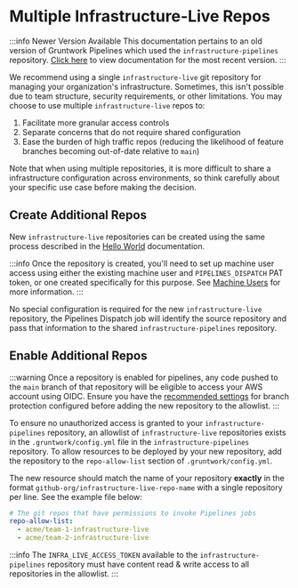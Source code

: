 # Multiple Infrastructure-Live Repos

:::info Newer Version Available
This documentation pertains to an old version of Gruntwork Pipelines which used the `infrastructure-pipelines` repository. [Click here](../../pipelines/overview/) to view documentation for the most recent version.
:::

We recommend using a single `infrastructure-live` git repository for managing your organization's infrastructure.
Sometimes, this isn't possible due to team structure, security requirements, or other limitations.
You may choose to use multiple `infrastructure-live` repos to:

1. Facilitate more granular access controls
1. Separate concerns that do not require shared configuration
1. Ease the burden of high traffic repos (reducing the likelihood of feature branches becoming out-of-date relative to `main`)

Note that when using multiple repositories, it is more difficult to share a infrastructure configuration across environments,
so think carefully about your specific use case before making the decision.


## Create Additional Repos

New `infrastructure-live` repositories can be created using the same process described in the
[Hello World](../hello-world#setting-up-the-repositories) documentation.

:::info
Once the repository is created, you'll need to set up machine user access using either the existing machine user and `PIPELINES_DISPATCH` PAT token,
or one created specifically for this purpose. See [Machine Users](machine-users) for more information.
:::

No special configuration is required for the new `infrastructure-live` repository,
the Pipelines Dispatch job will identify the source repository and pass that information
to the shared `infrastructure-pipelines` repository.

## Enable Additional Repos

:::warning
Once a repository is enabled for pipelines, any code pushed to the `main` branch of that repository will be eligible to access your
AWS account using OIDC. Ensure you have the [recommended settings](branch-protection) for branch protection configured before adding the new
repository to the allowlist.
:::

To ensure no unauthorized access is granted to your `infrastructure-pipelines` repository,
an allowlist of `infrastructure-live` repositories exists in the `.gruntwork/config.yml` file in the `infrastructure-pipelines` repository.
To allow resources to be deployed by your new repository,
add the repository to the `repo-allow-list` section of `.gruntwork/config.yml`.

The new resource should match the name of your repository **exactly** in the format
`github-org/infrastructure-live-repo-name` with a single repository per line. See the example file below:

```yml title=infrastructure-pipelines/.gruntwork/config.yml
# The git repos that have permissions to invoke Pipelines jobs
repo-allow-list:
  - acme/team-1-infrastructure-live
  - acme/team-2-infrastructure-live
```

:::info
The `INFRA_LIVE_ACCESS_TOKEN` available to the `infrastructure-pipelines` repository must have content read & write access to all repositories in the allowlist.
:::
